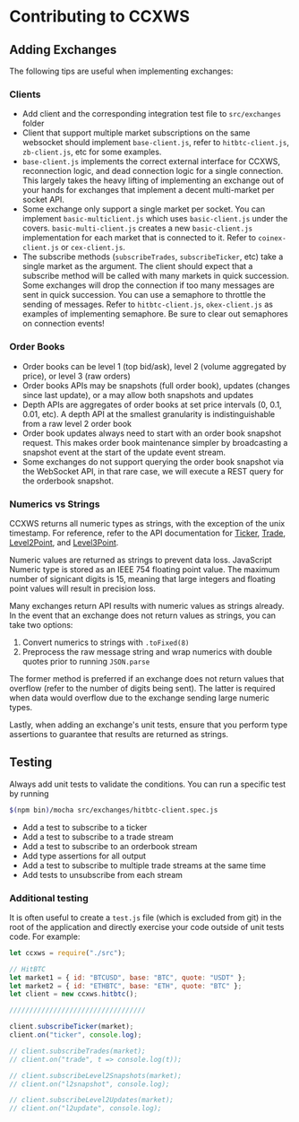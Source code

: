 # Contributing to CCXWS

## Adding Exchanges

The following tips are useful when implementing exchanges:

### Clients
- Add client and the corresponding integration test file to `src/exchanges` folder
- Client that support multiple market subscriptions on the same websocket should implement `base-client.js`, refer to `hitbtc-client.js`, `zb-client.js`, etc for some examples.
- `base-client.js` implements the correct external interface for CCXWS, reconnection logic, and dead connection logic for a single connection. This largely takes the heavy lifting of implementing an exchange out of your hands for exchanges that implement a decent multi-market per socket API.
- Some exchange only support a single market per socket. You can implement `basic-multiclient.js` which uses `basic-client.js` under the covers.  `basic-multi-client.js` creates a new `basic-client.js` implementation for each market that is connected to it. Refer to `coinex-client.js` or `cex-client.js`.
- The subscribe methods (`subscribeTrades`, `subscribeTicker`, etc) take a single market as the argument. The client should expect that a subscribe method will be called with many markets in quick succession. Some exchanges will drop the connection if too many messages are sent in quick succession.  You can use a semaphore to throttle the sending of messages. Refer to `hitbtc-client.js`, `okex-client.js` as examples of implementing semaphore.  Be sure to clear out semaphores on connection events!

### Order Books
- Order books can be level 1 (top bid/ask), level 2 (volume aggregated by price), or level 3 (raw orders)
- Order books APIs may be snapshots (full order book), updates (changes since last update), or a may allow both snapshots and updates
- Depth APIs are aggregates of order books at set price intervals (0, 0.1, 0.01, etc). A depth API at the smallest granularity is indistinguishable from a raw level 2 order book
- Order book updates always need to start with an order book snapshot request. This makes order book maintenance simpler by broadcasting a snapshot event at the start of the update event stream.
- Some exchanges do not support querying the order book snapshot via the WebSocket API, in that rare case, we will execute a REST query for the orderbook snapshot.

### Numerics vs Strings

CCXWS returns all numeric types as strings, with the exception of the unix timestamp. For reference, refer to the API documentation for [Ticker](https://github.com/altangent/ccxws#ticker), [Trade](https://github.com/altangent/ccxws#ticker), [Level2Point](https://github.com/altangent/ccxws#level2point), and [Level3Point](https://github.com/altangent/ccxws#level3point).  

Numeric values are returned as strings to prevent data loss. JavaScript Numeric type is stored as an IEEE 754 floating point value. The maximum number of signicant digits is 15, meaning that large integers and floating point values will result in precision loss. 

Many exchanges return API results with numeric values as strings already. In the event that an exchange does not return values as strings, you can take two options:

1. Convert numerics to strings with `.toFixed(8)`
2. Preprocess the raw message string and wrap numerics with double quotes prior to running `JSON.parse`

The former method is preferred if an exchange does not return values that overflow (refer to the number of digits being sent).  The latter is required when data would overflow due to the exchange sending large numeric types.

Lastly, when adding an exchange's unit tests, ensure that you perform type assertions to guarantee that results are returned as strings. 

## Testing

Always add unit tests to validate the conditions. You can run a specific test by running 

```bash
$(npm bin)/mocha src/exchanges/hitbtc-client.spec.js
```

* Add a test to subscribe to a ticker
* Add a test to subscribe to a trade stream
* Add a test to subscribe to an orderbook stream
* Add type assertions for all output
* Add a test to subscribe to multiple trade streams at the same time
* Add tests to unsubscribe from each stream

### Additional testing
It is often useful to create a `test.js` file (which is excluded from git) in the root of the application and directly exercise your code outside of unit tests
code. For example:

```javascript
let ccxws = require("./src");

// HitBTC
let market1 = { id: "BTCUSD", base: "BTC", quote: "USDT" };
let market2 = { id: "ETHBTC", base: "ETH", quote: "BTC" };
let client = new ccxws.hitbtc();

//////////////////////////////////

client.subscribeTicker(market);
client.on("ticker", console.log);

// client.subscribeTrades(market);
// client.on("trade", t => console.log(t));

// client.subscribeLevel2Snapshots(market);
// client.on("l2snapshot", console.log);

// client.subscribeLevel2Updates(market);
// client.on("l2update", console.log);

```
